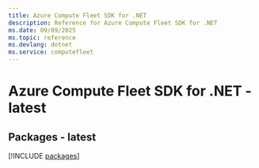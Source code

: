 ```yaml
---
title: Azure Compute Fleet SDK for .NET
description: Reference for Azure Compute Fleet SDK for .NET
ms.date: 09/09/2025
ms.topic: reference
ms.devlang: dotnet
ms.service: computefleet
---
```

# Azure Compute Fleet SDK for .NET - latest
## Packages - latest
[!INCLUDE [packages](compute-fleet-index.md)]